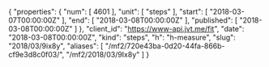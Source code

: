 {
  "properties": {
    "num": [
      4601
    ],
    "unit": [
      "steps"
    ],
    "start": [
      "2018-03-07T00:00:00Z"
    ],
    "end": [
      "2018-03-08T00:00:00Z"
    ],
    "published": [
      "2018-03-08T00:00:00Z"
    ]
  },
  "client_id": "https://www-api.jvt.me/fit",
  "date": "2018-03-08T00:00:00Z",
  "kind": "steps",
  "h": "h-measure",
  "slug": "2018/03/9ix8y",
  "aliases": [
    "/mf2/720e43ba-0d20-44fa-866b-cf9e3d8c0f03/",
    "/mf2/2018/03/9Ix8y"
  ]
}
